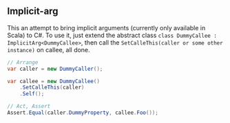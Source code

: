 ## Implicit-arg

This an attempt to bring implicit arguments (currently only available in Scala) to C#. To use it, just extend the abstract class `class DummyCallee : ImplicitArg<DummyCallee>`, then call the `SetCalleThis(caller or some other instance)` on callee, all done.


```csharp
// Arrange
var caller = new DummyCaller();

var callee = new DummyCallee()
    .SetCalleThis(caller)
    .Self();

// Act, Assert
Assert.Equal(caller.DummyProperty, callee.Foo());
```
